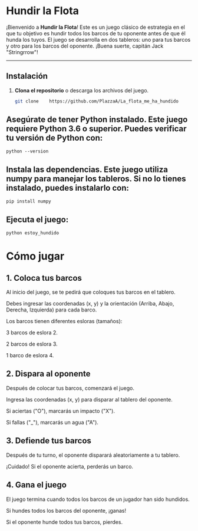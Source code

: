 # Hundir la Flota

¡Bienvenido a **Hundir la Flota**! Este es un juego clásico de estrategia en el que tu objetivo es hundir todos los barcos de tu oponente antes de que él hunda los tuyos. El juego se desarrolla en dos tableros: uno para tus barcos y otro para los barcos del oponente. ¡Buena suerte, capitán Jack "Stringrrow"!

---

## Instalación

1. **Clona el repositorio** o descarga los archivos del juego.
   ```bash
   git clone    https://github.com/PlazzaA/La_flota_me_ha_hundido

## Asegúrate de tener Python instalado. Este juego requiere Python 3.6 o superior. Puedes verificar tu versión de Python con:
    python --version

## Instala las dependencias. Este juego utiliza numpy para manejar los tableros. Si no lo tienes instalado, puedes instalarlo con:
    pip install numpy

## Ejecuta el juego:
    python estoy_hundido

# Cómo jugar
## 1. Coloca tus barcos
Al inicio del juego, se te pedirá que coloques tus barcos en el tablero.

Debes ingresar las coordenadas (x, y) y la orientación (Arriba, Abajo, Derecha, Izquierda) para cada barco.

Los barcos tienen diferentes esloras (tamaños):

3 barcos de eslora 2.

2 barcos de eslora 3.

1 barco de eslora 4.

## 2. Dispara al oponente
Después de colocar tus barcos, comenzará el juego.

Ingresa las coordenadas (x, y) para disparar al tablero del oponente.

Si aciertas ("O"), marcarás un impacto ("X").

Si fallas ("_"), marcarás un agua ("A").

## 3. Defiende tus barcos
Después de tu turno, el oponente disparará aleatoriamente a tu tablero.

¡Cuidado! Si el oponente acierta, perderás un barco.

## 4. Gana el juego
El juego termina cuando todos los barcos de un jugador han sido hundidos.

Si hundes todos los barcos del oponente, ¡ganas!

Si el oponente hunde todos tus barcos, pierdes.
